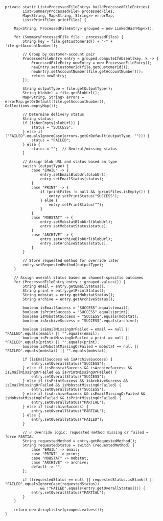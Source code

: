     private static List<ProcessedFileEntry> buildProcessedFileEntries(
            List<SummaryProcessedFile> processedFiles,
            Map<String, Map<String, String>> errorMap,
            List<PrintFile> printFiles) {

        Map<String, ProcessedFileEntry> grouped = new LinkedHashMap<>();

        for (SummaryProcessedFile file : processedFiles) {
            String key = file.getCustomerId() + "-" + file.getAccountNumber();

            // Group by customer-account pair
            ProcessedFileEntry entry = grouped.computeIfAbsent(key, k -> {
                ProcessedFileEntry newEntry = new ProcessedFileEntry();
                newEntry.setCustomerId(file.getCustomerId());
                newEntry.setAccountNumber(file.getAccountNumber());
                return newEntry;
            });

            String outputType = file.getOutputType();
            String blobUrl = file.getBlobUrl();
            Map<String, String> errors = errorMap.getOrDefault(file.getAccountNumber(), Collections.emptyMap());

            // Determine delivery status
            String status;
            if (isNonEmpty(blobUrl)) {
                status = "SUCCESS";
            } else if ("FAILED".equalsIgnoreCase(errors.getOrDefault(outputType, ""))) {
                status = "FAILED";
            } else {
                status = "";  // Neutral/missing status
            }

            // Assign blob URL and status based on type
            switch (outputType) {
                case "EMAIL" -> {
                    entry.setEmailBlobUrl(blobUrl);
                    entry.setEmailStatus(status);
                }
                case "PRINT" -> {
                    if (printFiles != null && !printFiles.isEmpty()) {
                        entry.setPrintStatus("SUCCESS");
                    } else {
                        entry.setPrintStatus("");
                    }
                }
                case "MOBSTAT" -> {
                    entry.setMobstatBlobUrl(blobUrl);
                    entry.setMobstatStatus(status);
                }
                case "ARCHIVE" -> {
                    entry.setArchiveBlobUrl(blobUrl);
                    entry.setArchiveStatus(status);
                }
            }

            // Store requested method for override later
            entry.setRequestedMethod(outputType);
        }

        // Assign overall status based on channel-specific outcomes
        for (ProcessedFileEntry entry : grouped.values()) {
            String email = entry.getEmailStatus();
            String print = entry.getPrintStatus();
            String mobstat = entry.getMobstatStatus();
            String archive = entry.getArchiveStatus();

            boolean isEmailSuccess = "SUCCESS".equals(email);
            boolean isPrintSuccess = "SUCCESS".equals(print);
            boolean isMobstatSuccess = "SUCCESS".equals(mobstat);
            boolean isArchiveSuccess = "SUCCESS".equals(archive);

            boolean isEmailMissingOrFailed = email == null || "FAILED".equals(email) || "".equals(email);
            boolean isPrintMissingOrFailed = print == null || "FAILED".equals(print) || "".equals(print);
            boolean isMobstatMissingOrFailed = mobstat == null || "FAILED".equals(mobstat) || "".equals(mobstat);

            if (isEmailSuccess && isArchiveSuccess) {
                entry.setOverallStatus("SUCCESS");
            } else if (isMobstatSuccess && isArchiveSuccess && isEmailMissingOrFailed && isPrintMissingOrFailed) {
                entry.setOverallStatus("SUCCESS");
            } else if (isPrintSuccess && isArchiveSuccess && isEmailMissingOrFailed && isMobstatMissingOrFailed) {
                entry.setOverallStatus("SUCCESS");
            } else if (isArchiveSuccess && isEmailMissingOrFailed && isMobstatMissingOrFailed && isPrintMissingOrFailed) {
                entry.setOverallStatus("PARTIAL");
            } else if (isArchiveSuccess) {
                entry.setOverallStatus("PARTIAL");
            } else {
                entry.setOverallStatus("FAILED");
            }

            // ✅ Override logic: requested method missing or failed → force PARTIAL
            String requestedMethod = entry.getRequestedMethod();
            String requestedStatus = switch (requestedMethod) {
                case "EMAIL" -> email;
                case "PRINT" -> print;
                case "MOBSTAT" -> mobstat;
                case "ARCHIVE" -> archive;
                default -> "";
            };

            if ((requestedStatus == null || requestedStatus.isBlank() || "FAILED".equalsIgnoreCase(requestedStatus))
                    && !"FAILED".equals(entry.getOverallStatus())) {
                entry.setOverallStatus("PARTIAL");
            }
        }

        return new ArrayList<>(grouped.values());
    }
